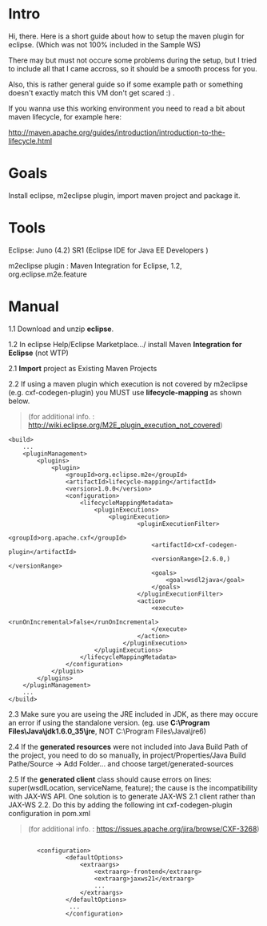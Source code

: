 # Intro #

Hi, there. Here is a short guide about how to setup the maven plugin for eclipse. (Which was not 100% included in the Sample WS)

There may but must not occure some problems during the setup, but I tried to include all that I came accross, so it should be a smooth process for you.

Also, this is rather general guide so if some example path or something doesn't exactly match this VM don't get scared :) .

If you wanna use this working environment you need to read a bit about maven lifecycle, for example here:

http://maven.apache.org/guides/introduction/introduction-to-the-lifecycle.html

# Goals #

Install eclipse, m2eclipse plugin, import maven project and package it.

# Tools #

Eclipse: 		Juno (4.2) SR1 (Eclipse IDE for Java EE Developers )

m2eclipse plugin :	Maven Integration for Eclipse, 1.2, org.eclipse.m2e.feature

# Manual #

1.1 		Download and unzip **eclipse**.

1.2		In eclipse Help/Eclipse Marketplace.../ install Maven **Integration for Eclipse** (not WTP)



2.1 		**Import** project as Existing Maven Projects

2.2		If using a maven plugin which execution is not covered by m2eclipse (e.g. cxf-codegen-plugin) you MUST use **lifecycle-mapping** as shown below.

> (for additional info. : http://wiki.eclipse.org/M2E_plugin_execution_not_covered)


```
<build>
    ...
    <pluginManagement>
	    <plugins>
	        <plugin>
	            <groupId>org.eclipse.m2e</groupId>
	            <artifactId>lifecycle-mapping</artifactId>
	            <version>1.0.0</version>
	            <configuration>
	                <lifecycleMappingMetadata>
	                    <pluginExecutions>
	                        <pluginExecution>
	                                <pluginExecutionFilter>
	                                    <groupId>org.apache.cxf</groupId>
	                                    <artifactId>cxf-codegen-plugin</artifactId>
	                                    <versionRange>[2.6.0,)</versionRange>
	                                    <goals>
	                                        <goal>wsdl2java</goal>
	                                    </goals>
	                                </pluginExecutionFilter>
	                                <action>
	                                    <execute>
	                                        <runOnIncremental>false</runOnIncremental>
	                                    </execute>
	                                </action>
	                            </pluginExecution>
	                    </pluginExecutions>                         
	                </lifecycleMappingMetadata>
	            </configuration>
	        </plugin>
	    </plugins>
	</pluginManagement>
	...
</build>
```

2.3		Make sure you are useing the JRE included in JDK, as there may occure an error if using the standalone version. (eg. use **C:\Program Files\Java\jdk1.6.0\_35\jre**, NOT C:\Program Files\Java\jre6)

2.4 		If the **generated resources** were not included into Java Build Path of the project, you need to do so manually, in project/Properties/Java Build Pathe/Source -> Add Folder... and choose target/generated-sources

2.5		If the **generated client** class should cause errors on lines: super(wsdlLocation, serviceName, feature); the cause is the incompatibility with JAX-WS API. One solution is to generate JAX-WS 2.1 client rather than JAX-WS 2.2. Do this by adding the following int cxf-codegen-plugin configuration in pom.xml

> (for additional info. : https://issues.apache.org/jira/browse/CXF-3268)
```
		
		<configuration>
                <defaultOptions>
                    <extraargs>
                        <extraarg>-frontend</extraarg>
                        <extraarg>jaxws21</extraarg>
                        ... 
                    </extraargs>
                </defaultOptions>
                 ...
            	</configuration>
```


